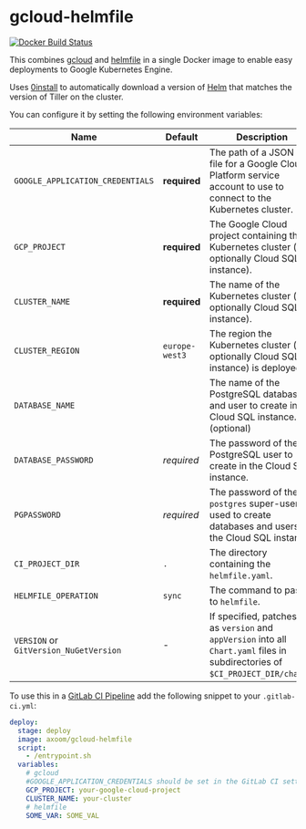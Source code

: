 # gcloud-helmfile

[![Docker Build Status](https://img.shields.io/docker/cloud/build/axoom/gcloud-helmfile.svg)](https://hub.docker.com/r/axoom/gcloud-helmfile)

This combines [gcloud](https://cloud.google.com/sdk/) and [helmfile](https://github.com/roboll/helmfile) in a single Docker image to enable easy deployments to Google Kubernetes Engine.

Uses [0install](http://0install.net) to automatically download a version of [Helm](https://github.com/helm/helm) that matches the version of Tiller on the cluster.

You can configure it by setting the following environment variables:

| Name                                   | Default        | Description                                                                                                                         |
|----------------------------------------|----------------|-------------------------------------------------------------------------------------------------------------------------------------|
| `GOOGLE_APPLICATION_CREDENTIALS`       | **required**   | The path of a JSON key file for a Google Cloud Platform service account to use to connect to the Kubernetes cluster.                |
| `GCP_PROJECT`                          | **required**   | The Google Cloud project containing the Kubernetes cluster (and optionally Cloud SQL instance).                                     |
| `CLUSTER_NAME`                         | **required**   | The name of the Kubernetes cluster (and optionally Cloud SQL instance).                                                             |
| `CLUSTER_REGION`                       | `europe-west3` | The region the Kubernetes cluster (and optionally Cloud SQL instance) is deployed to.                                               |
| `DATABASE_NAME`                        |                | The name of the PostgreSQL database and user to create in the Cloud SQL instance. (optional)                                        |
| `DATABASE_PASSWORD`                    | *required*     | The password of the PostgreSQL user to create in the Cloud SQL instance.                                                            |
| `PGPASSWORD`                           | *required*     | The password of the `postgres` super-user used to create databases and users in the Cloud SQL instance.                             |
| `CI_PROJECT_DIR`                       | `.`            | The directory containing the `helmfile.yaml`.                                                                                       |
| `HELMFILE_OPERATION`                   | `sync`         | The command to pass to `helmfile`.                                                                                                  |
| `VERSION` or `GitVersion_NuGetVersion` | -              | If specified, patches this as `version` and `appVersion` into all `Chart.yaml` files in subdirectories of `$CI_PROJECT_DIR/charts`. |

To use this in a [GitLab CI Pipeline](https://docs.gitlab.com/ee/ci/) add the following snippet to your `.gitlab-ci.yml`:

```yaml
deploy:
  stage: deploy
  image: axoom/gcloud-helmfile
  script:
    - /entrypoint.sh
  variables:
    # gcloud
    #GOOGLE_APPLICATION_CREDENTIALS should be set in the GitLab CI settings
    GCP_PROJECT: your-google-cloud-project
    CLUSTER_NAME: your-cluster
    # helmfile
    SOME_VAR: SOME_VAL
```
